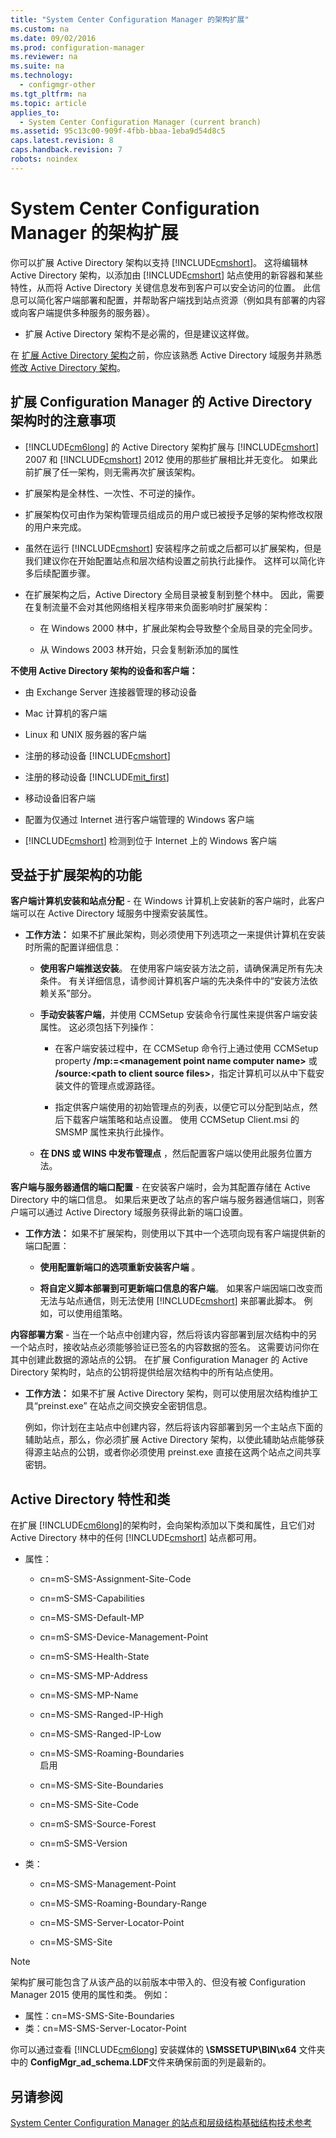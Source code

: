```yaml
---
title: "System Center Configuration Manager 的架构扩展"
ms.custom: na
ms.date: 09/02/2016
ms.prod: configuration-manager
ms.reviewer: na
ms.suite: na
ms.technology: 
  - configmgr-other
ms.tgt_pltfrm: na
ms.topic: article
applies_to: 
  - System Center Configuration Manager (current branch)
ms.assetid: 95c13c00-909f-4fbb-bbaa-1eba9d54d8c5
caps.latest.revision: 8
caps.handback.revision: 7
robots: noindex
---
```

# System Center Configuration Manager 的架构扩展
你可以扩展 Active Directory 架构以支持 [!INCLUDE[cmshort](../LocTest/includes/cmshort_md.md)]。 这将编辑林 Active Directory 架构，以添加由 [!INCLUDE[cmshort](../LocTest/includes/cmshort_md.md)] 站点使用的新容器和某些特性，从而将 Active Directory 关键信息发布到客户可以安全访问的位置。  此信息可以简化客户端部署和配置，并帮助客户端找到站点资源（例如具有部署的内容或向客户端提供多种服务的服务器）。  
  
-   扩展 Active Directory 架构不是必需的，但是建议这样做。  
  
 在 [扩展 Active Directory 架构](https://msdnstage.redmond.corp.microsoft.com/en-US/library/mt345589\(TechNet.10\).aspx)之前，你应该熟悉 Active Directory 域服务并熟悉 [修改 Active Directory 架构](https://technet.microsoft.com/library/cc759402\(v=ws.10\).aspx)。  
  
## 扩展 Configuration Manager 的 Active Directory 架构时的注意事项  
  
-   [!INCLUDE[cm6long](../LocTest/includes/cm6long_md.md)] 的 Active Directory 架构扩展与 [!INCLUDE[cmshort](../LocTest/includes/cmshort_md.md)] 2007 和 [!INCLUDE[cmshort](../LocTest/includes/cmshort_md.md)] 2012 使用的那些扩展相比并无变化。 如果此前扩展了任一架构，则无需再次扩展该架构。  
  
-   扩展架构是全林性、一次性、不可逆的操作。  
  
-   扩展架构仅可由作为架构管理员组成员的用户或已被授予足够的架构修改权限的用户来完成。  
  
-   虽然在运行 [!INCLUDE[cmshort](../LocTest/includes/cmshort_md.md)] 安装程序之前或之后都可以扩展架构，但是我们建议你在开始配置站点和层次结构设置之前执行此操作。  这样可以简化许多后续配置步骤。  
  
-   在扩展架构之后，Active Directory 全局目录被复制到整个林中。 因此，需要在复制流量不会对其他网络相关程序带来负面影响时扩展架构：  
  
    -   在 Windows 2000 林中，扩展此架构会导致整个全局目录的完全同步。  
  
    -   从 Windows 2003 林开始，只会复制新添加的属性  
  
 **不使用 Active Directory 架构的设备和客户端：**  
  
-   由 Exchange Server 连接器管理的移动设备  
  
-   Mac 计算机的客户端  
  
-   Linux 和 UNIX 服务器的客户端  
  
-   注册的移动设备 [!INCLUDE[cmshort](../LocTest/includes/cmshort_md.md)]  
  
-   注册的移动设备 [!INCLUDE[mit_first](../LocTest/includes/mit_first_md.md)]  
  
-   移动设备旧客户端  
  
-   配置为仅通过 Internet 进行客户端管理的 Windows 客户端  
  
-   [!INCLUDE[cmshort](../LocTest/includes/cmshort_md.md)] 检测到位于 Internet 上的 Windows 客户端  
  
## 受益于扩展架构的功能  
 **客户端计算机安装和站点分配** \- 在 Windows 计算机上安装新的客户端时，此客户端可以在 Active Directory 域服务中搜索安装属性。  
  
-   **工作方法：** 如果不扩展此架构，则必须使用下列选项之一来提供计算机在安装时所需的配置详细信息：  
  
    -   <bpt id="p1">**</bpt>使用客户端推送安装**。 在使用客户端安装方法之前，请确保满足所有先决条件。 有关详细信息，请参阅计算机客户端的先决条件中的“安装方法依赖关系”部分。  
  
    -   **手动安装客户端**，并使用 CCMSetup 安装命令行属性来提供客户端安装属性。 这必须包括下列操作：  
  
        -   在客户端安装过程中，在 CCMSetup 命令行上通过使用 CCMSetup property **\/mp:\=\<management point name computer name\>** 或 **\/source:\<path to client source files\>**，指定计算机可以从中下载安装文件的管理点或源路径。  
  
        -   指定供客户端使用的初始管理点的列表，以便它可以分配到站点，然后下载客户端策略和站点设置。 使用 CCMSetup Client.msi 的 SMSMP 属性来执行此操作。  
  
    -   **在 DNS 或 WINS 中发布管理点** ，然后配置客户端以使用此服务位置方法。  
  
 **客户端与服务器通信的端口配置** \- 在安装客户端时，会为其配置存储在 Active Directory 中的端口信息。 如果后来更改了站点的客户端与服务器通信端口，则客户端可以通过 Active Directory 域服务获得此新的端口设置。  
  
-   **工作方法：** 如果不扩展架构，则使用以下其中一个选项向现有客户端提供新的端口配置：  
  
    -   **使用配置新端口的选项重新安装客户端** 。  
  
    -   **将自定义脚本部署到可更新端口信息的客户端**。 如果客户端因端口改变而无法与站点通信，则无法使用 [!INCLUDE[cmshort](../LocTest/includes/cmshort_md.md)] 来部署此脚本。 例如，可以使用组策略。  
  
 **内容部署方案** \- 当在一个站点中创建内容，然后将该内容部署到层次结构中的另一个站点时，接收站点必须能够验证已签名的内容数据的签名。 这需要访问你在其中创建此数据的源站点的公钥。 在扩展 Configuration Manager 的 Active Directory 架构时，站点的公钥将提供给层次结构中的所有站点使用。  
  
-   **工作方法：** 如果不扩展 Active Directory 架构，则可以使用层次结构维护工具“preinst.exe” 在站点之间交换安全密钥信息。  
  
     例如，你计划在主站点中创建内容，然后将该内容部署到另一个主站点下面的辅助站点，那么，你必须扩展 Active Directory 架构，以使此辅助站点能够获得源主站点的公钥，或者你必须使用 preinst.exe 直接在这两个站点之间共享密钥。  
  
## Active Directory 特性和类  
 在扩展 [!INCLUDE[cm6long](../LocTest/includes/cm6long_md.md)]的架构时，会向架构添加以下类和属性，且它们对 Active Directory 林中的任何 [!INCLUDE[cmshort](../LocTest/includes/cmshort_md.md)] 站点都可用。  
  
-   属性：  
  
    -   cn\=mS\-SMS\-Assignment\-Site\-Code  
  
    -   cn\=mS\-SMS\-Capabilities  
  
    -   cn\=MS\-SMS\-Default\-MP  
  
    -   cn\=mS\-SMS\-Device\-Management\-Point  
  
    -   cn\=mS\-SMS\-Health\-State  
  
    -   cn\=MS\-SMS\-MP\-Address  
  
    -   cn\=MS\-SMS\-MP\-Name  
  
    -   cn\=MS\-SMS\-Ranged\-IP\-High  
  
    -   cn\=MS\-SMS\-Ranged\-IP\-Low  
  
    -   cn\=MS\-SMS\-Roaming\-Boundaries  
        启用  
  
    -   cn\=MS\-SMS\-Site\-Boundaries  
  
    -   cn\=MS\-SMS\-Site\-Code  
  
    -   cn\=mS\-SMS\-Source\-Forest  
  
    -   cn\=mS\-SMS\-Version  
  
-   类：  
  
    -   cn\=MS\-SMS\-Management\-Point  
  
    -   cn\=MS\-SMS\-Roaming\-Boundary\-Range  
  
    -   cn\=MS\-SMS\-Server\-Locator\-Point  
  
    -   cn\=MS\-SMS\-Site  
  
> [!NOTE]  
>  架构扩展可能包含了从该产品的以前版本中带入的、但没有被 Configuration Manager 2015 使用的属性和类。 例如：  
>   
>  -   属性：cn\=MS\-SMS\-Site\-Boundaries  
> -   类：cn\=MS\-SMS\-Server\-Locator\-Point  
  
 你可以通过查看 [!INCLUDE[cm6long](../LocTest/includes/cm6long_md.md)] 安装媒体的 **\\SMSSETUP\\BIN\\x64** 文件夹中的 **ConfigMgr\_ad\_schema.LDF**文件来确保前面的列是最新的。  
  
## 另请参阅  
 [System Center Configuration Manager 的站点和层级结构基础结构技术参考](../LocTest/Site-and-hierarchy-infrastructure-technical-reference-for-System-Center-Configuration-Manager.md)